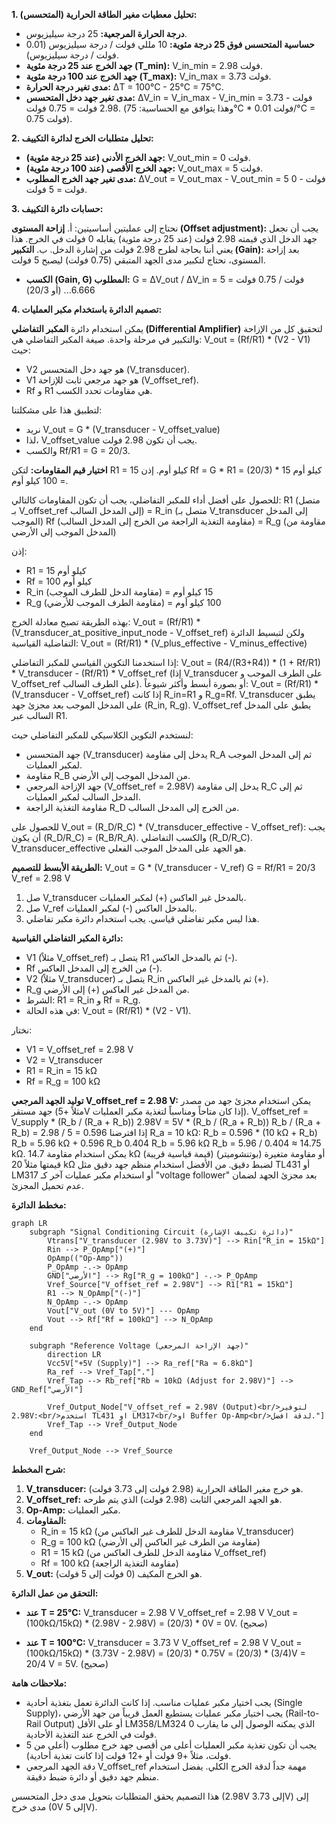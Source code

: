 

**1. تحليل معطيات مغير الطاقة الحرارية (المتحسس):**

*   **درجة الحرارة المرجعية:** 25 درجة سيليزيوس.
*   **حساسية المتحسس فوق 25 درجة مئوية:** 10 مللي فولت / درجة سيليزيوس (0.01 فولت / درجة سيليزيوس).
*   **جهد الخرج عند 25 درجة مئوية (T_min):** V_in_min = 2.98 فولت.
*   **جهد الخرج عند 100 درجة مئوية (T_max):** V_in_max = 3.73 فولت.
*   **مدى تغير درجة الحرارة:** ΔT = 100°C - 25°C = 75°C.
*   **مدى تغير جهد دخل المتحسس:** ΔV_in = V_in_max - V_in_min = 3.73 فولت - 2.98 فولت = 0.75 فولت.
    (وهذا يتوافق مع الحساسية: 75°C * 0.01 فولت/°C = 0.75 فولت).

**2. تحليل متطلبات الخرج لدائرة التكييف:**

*   **جهد الخرج الأدنى (عند 25 درجة مئوية):** V_out_min = 0 فولت.
*   **جهد الخرج الأقصى (عند 100 درجة مئوية):** V_out_max = 5 فولت.
*   **مدى تغير جهد الخرج المطلوب:** ΔV_out = V_out_max - V_out_min = 5 فولت - 0 فولت = 5 فولت.

**3. حسابات دائرة التكييف:**

نحتاج إلى عمليتين أساسيتين:
    أ. **إزاحة المستوى (Offset adjustment):** يجب أن نجعل جهد الدخل الذي قيمته 2.98 فولت (عند 25 درجة مئوية) يقابله 0 فولت في الخرج. هذا يعني أننا بحاجة لطرح 2.98 فولت من إشارة الدخل.
    ب. **التكبير (Gain):** بعد إزاحة المستوى، نحتاج لتكبير مدى الجهد المتبقي (0.75 فولت) ليصبح 5 فولت.

*   **الكسب (Gain, G) المطلوب:**
    G = ΔV_out / ΔV_in = 5 فولت / 0.75 فولت = 6.666... (أو 20/3)

**4. تصميم الدائرة باستخدام مكبر العمليات:**

يمكن استخدام دائرة **المكبر التفاضلي (Differential Amplifier)** لتحقيق كل من الإزاحة والتكبير في مرحلة واحدة.
صيغة المكبر التفاضلي هي:
V_out = (Rf/R1) * (V2 - V1)
حيث:
*   V2 هو جهد دخل المتحسس (V_transducer).
*   V1 هو جهد مرجعي ثابت للإزاحة (V_offset_ref).
*   Rf و R1 هي مقاومات تحدد الكسب.

لتطبيق هذا على مشكلتنا:
*   نريد V_out = G * (V_transducer - V_offset_value)
*   لذا، V_offset_value يجب أن تكون 2.98 فولت.
*   والكسب Rf/R1 = G = 20/3.

**اختيار قيم المقاومات:**
لتكن R1 = 15 كيلو أوم.
إذن Rf = G * R1 = (20/3) * 15 كيلو أوم = 100 كيلو أوم.

للحصول على أفضل أداء للمكبر التفاضلي، يجب أن تكون المقاومات كالتالي:
R1 (متصل بـ V_offset_ref إلى المدخل السالب) = R_in (متصل بـ V_transducer إلى المدخل الموجب)
Rf (مقاومة التغذية الراجعة من الخرج إلى المدخل السالب) = R_g (مقاومة من المدخل الموجب إلى الأرضي)

إذن:
*   R1 = 15 كيلو أوم
*   Rf = 100 كيلو أوم
*   R_in (مقاومة الدخل للطرف الموجب) = 15 كيلو أوم
*   R_g (مقاومة الطرف الموجب للأرضي) = 100 كيلو أوم

بهذه الطريقة تصبح معادلة الخرج:
V_out = (Rf/R1) * (V_transducer_at_positive_input_node - V_offset_ref)
ولكن لتبسيط الدائرة التفاضلية القياسية:
V_out = (Rf/R1) * (V_plus_effective - V_minus_effective)

إذا استخدمنا التكوين القياسي للمكبر التفاضلي:
V_out = (R4/(R3+R4)) * (1 + Rf/R1) * V_transducer - (Rf/R1) * V_offset_ref (إذا V_transducer على الطرف الموجب و V_offset_ref على الطرف السالب).
أو بصورة أبسط وأكثر شيوعاً:
V_out = (Rf/R1) * (V_transducer - V_offset_ref) إذا كانت R_in=R1 و R_g=Rf.
V_transducer يطبق على المدخل الموجب بعد مجزئ جهد (R_in, R_g).
V_offset_ref يطبق على المدخل السالب عبر R1.

لنستخدم التكوين الكلاسيكي للمكبر التفاضلي حيث:
*   جهد المتحسس (V_transducer) يدخل إلى مقاومة R_A ثم إلى المدخل الموجب لمكبر العمليات.
*   مقاومة R_B من المدخل الموجب إلى الأرضي.
*   جهد الإزاحة المرجعي (V_offset_ref = 2.98V) يدخل إلى مقاومة R_C ثم إلى المدخل السالب لمكبر العمليات.
*   مقاومة التغذية الراجعة R_D من الخرج إلى المدخل السالب.

للحصول على V_out = (R_D/R_C) * (V_transducer_effective - V_offset_ref):
يجب أن يكون (R_D/R_C) = (R_B/R_A).
والكسب التفاضلي (R_D/R_C).
V_transducer_effective هو الجهد على المدخل الموجب الفعلي.

**الطريقة الأبسط للتصميم:**
V_out = G * (V_transducer - V_ref)
G = Rf/R1 = 20/3
V_ref = 2.98 V

1.  صل V_transducer بالمدخل غير العاكس (+) لمكبر العمليات.
2.  صل V_ref بالمدخل العاكس (-) لمكبر العمليات.
3.  هذا ليس مكبر تفاضلي قياسي. يجب استخدام دائرة مكبر تفاضلي.

**دائرة المكبر التفاضلي القياسية:**
*   V1 (مثلاً V_offset_ref) يتصل بـ R1 ثم بالمدخل العاكس (-).
*   Rf من الخرج إلى المدخل العاكس (-).
*   V2 (مثلاً V_transducer) يتصل بـ R_in ثم بالمدخل غير العاكس (+).
*   R_g من المدخل غير العاكس (+) إلى الأرضي.
*   الشرط: R1 = R_in و Rf = R_g.
*   في هذه الحالة: V_out = (Rf/R1) * (V2 - V1).

نختار:
*   V1 = V_offset_ref = 2.98 V
*   V2 = V_transducer
*   R1 = R_in = 15 kΩ
*   Rf = R_g = 100 kΩ

**توليد الجهد المرجعي V_offset_ref = 2.98 V:**
يمكن استخدام مجزئ جهد من مصدر جهد مستقر (مثلاً +5V إذا كان متاحاً ومناسباً لتغذية مكبر العمليات).
V_offset_ref = V_supply * (R_b / (R_a + R_b))
2.98V = 5V * (R_b / (R_a + R_b))
R_b / (R_a + R_b) = 2.98 / 5 = 0.596
إذا افترضنا R_a = 10 kΩ:
R_b = 0.596 * (10 kΩ + R_b)
R_b = 5.96 kΩ + 0.596 R_b
0.404 R_b = 5.96 kΩ
R_b = 5.96 / 0.404 ≈ 14.75 kΩ.
يمكن استخدام مقاومة 14.7 kΩ (قيمة قياسية قريبة) أو مقاومة متغيرة (بوتنشوميتر) قيمتها مثلاً 20 kΩ لضبط دقيق.
من الأفضل استخدام منظم جهد دقيق مثل TL431 أو LM317 أو استخدام مكبر عمليات آخر كـ "voltage follower" بعد مجزئ الجهد لضمان عدم تحميل المجزئ.

**مخطط الدائرة:**

```mermaid
graph LR
    subgraph "Signal Conditioning Circuit (دائرة تكييف الإشارة)"
        Vtrans["V_transducer (2.98V to 3.73V)"] --> Rin["R_in = 15kΩ"]
        Rin --> P_OpAmp["(+)"]
        OpAmp(("Op-Amp"))
        P_OpAmp -.-> OpAmp
        GND["الأرضي"] --> Rg["R_g = 100kΩ"] -.-> P_OpAmp
        Vref_Source["V_offset_ref = 2.98V"] --> R1["R1 = 15kΩ"]
        R1 --> N_OpAmp["(-)"]
        N_OpAmp -.-> OpAmp
        Vout["V_out (0V to 5V)"] --- OpAmp
        Vout --> Rf["Rf = 100kΩ"] --> N_OpAmp
    end
    
    subgraph "Reference Voltage (جهد الإزاحة المرجعي)"
        direction LR
        Vcc5V["+5V (Supply)"] --> Ra_ref["Ra ≈ 6.8kΩ"]
        Ra_ref --> Vref_Tap["."]
        Vref_Tap --> Rb_ref["Rb ≈ 10kΩ (Adjust for 2.98V)"] --> GND_Ref["الأرضي"]
        
        Vref_Output_Node["V_offset_ref = 2.98V (Output)<br/>لتوفير 2.98V:<br/>استخدم TL431 او LM317<br/>او Buffer Op-Amp<br/>لدقة افضل."]
        Vref_Tap --> Vref_Output_Node
    end
    
    Vref_Output_Node --> Vref_Source
```

**شرح المخطط:**
1.  **V_transducer:** هو خرج مغير الطاقة الحرارية (2.98 فولت إلى 3.73 فولت).
2.  **V_offset_ref:** هو الجهد المرجعي الثابت (2.98 فولت) الذي يتم طرحه.
3.  **Op-Amp:** مكبر العمليات.
4.  **المقاومات:**
    *   R_in = 15 kΩ (مقاومة الدخل للطرف غير العاكس من V_transducer)
    *   R_g = 100 kΩ (مقاومة من الطرف غير العاكس إلى الأرضي)
    *   R1 = 15 kΩ (مقاومة الدخل للطرف العاكس من V_offset_ref)
    *   Rf = 100 kΩ (مقاومة التغذية الراجعة)
5.  **V_out:** هو الخرج المكيف (0 فولت إلى 5 فولت).

**التحقق من عمل الدائرة:**
*   **عند T = 25°C:**
    V_transducer = 2.98 V
    V_offset_ref = 2.98 V
    V_out = (100kΩ/15kΩ) * (2.98V - 2.98V) = (20/3) * 0V = 0V. (صحيح)

*   **عند T = 100°C:**
    V_transducer = 3.73 V
    V_offset_ref = 2.98 V
    V_out = (100kΩ/15kΩ) * (3.73V - 2.98V) = (20/3) * 0.75V = (20/3) * (3/4)V = 20/4 V = 5V. (صحيح)

**ملاحظات هامة:**
*   يجب اختيار مكبر عمليات مناسب. إذا كانت الدائرة تعمل بتغذية أحادية (Single Supply)، يجب اختيار مكبر عمليات يستطيع العمل قريباً من جهد الأرضي (Rail-to-Rail Output) أو على الأقل LM358/LM324 الذي يمكنه الوصول إلى ما يقارب 0 فولت في الخرج عند التغذية الأحادية.
*   يجب أن تكون تغذية مكبر العمليات أعلى من أقصى جهد خرج مطلوب (أعلى من 5 فولت، مثلاً +9 فولت أو +12 فولت إذا كانت تغذية أحادية).
*   دقة الجهد المرجعي V_offset_ref مهمة جداً لدقة الخرج الكلي. يفضل استخدام منظم جهد دقيق أو دائرة ضبط دقيقة.

هذا التصميم يحقق المتطلبات بتحويل مدى دخل المتحسس (2.98V إلى 3.73V) إلى مدى خرج (0V إلى 5V).